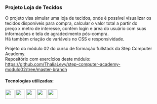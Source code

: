 <h3>Projeto Loja de Tecidos</h3>
O projeto visa simular uma loja de tecidos, onde é possível visualizar os tecidos disponíveis para compra, calcular o valor total a partir do <br>
preço x metro de interesse, contém login e área do usuário com suas informações e tela de agradecimento pós-compra. <br>
Há também criação de variáveis no CSS e responsividade.

Projeto do módulo 02 do curso de formação fullstack da Step Computer Academy. <br>
Repositório com exercícios deste módulo: https://github.com/ThaliaLevy/step-computer-academy-modulo02/tree/master-branch

<h4>Tecnologias utilizadas:</h4>

<p>
<img src="https://img.icons8.com/external-tal-revivo-color-tal-revivo/256/external-jquery-is-a-javascript-library-designed-to-simplify-html-logo-color-tal-revivo.png" height="30px"> 
<img src="https://cdn-icons-png.flaticon.com/512/5968/5968292.png" height="30px"> 
<img src="https://cdn-icons-png.flaticon.com/512/732/732212.png" height="31px"> 
<img src="https://cdn-icons-png.flaticon.com/512/732/732190.png" height="31px"> 
<img src="https://img.icons8.com/external-tal-revivo-shadow-tal-revivo/256/external-bootstrap-a-free-and-open-source-css-framework-logo-shadow-tal-revivo.png" height="31px">
</p>

